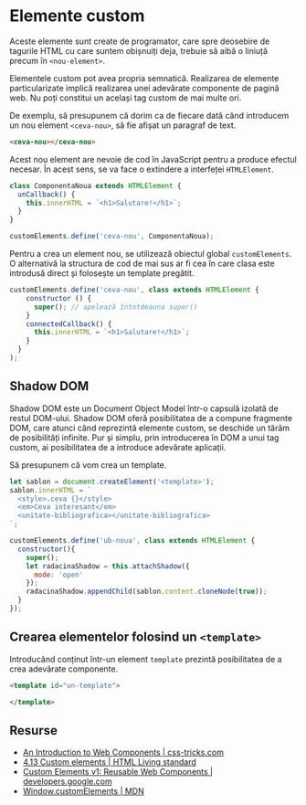 # Elemente custom

Aceste elemente sunt create de programator, care spre deosebire de tagurile HTML cu care suntem obișnuiți deja, trebuie să aibă o liniuță precum în `<nou-element>`.

Elementele custom pot avea propria semnatică. Realizarea de elemente particularizate implică realizarea unei adevărate componente de pagină web. Nu poți constitui un același tag custom de mai multe ori.

De exemplu, să presupunem că dorim ca de fiecare dată când introducem un nou element `<ceva-nou>`, să fie afișat un paragraf de text.

```html
<ceva-nou></ceva-nou>
```

Acest nou element are nevoie de cod în JavaScript pentru a produce efectul necesar. În acest sens, se va face o extindere a interfeței `HTMLElement`.

```javascript
class ComponentaNoua extends HTMLElement {
  unCallback() {
    this.innerHTML = `<h1>Salutare!</h1>`;
  }
}

customElements.define('ceva-nou', ComponentaNoua);
```

Pentru a crea un element nou, se utilizează obiectul global `customElements`. O alternativă la structura de cod de mai sus ar fi cea în care clasa este introdusă direct și folosește un template pregătit.

```javascript
customElements.define('ceva-nou', class extends HTMLElement {
    constructor () {
      super(); // apelează întotdeauna super()
    }
    connectedCallback() {
      this.innerHTML = `<h1>Salutare!</h1>`;
    }
  }
);
```

## Shadow DOM

Shadow DOM este un Document Object Model într-o capsulă izolată de restul DOM-ului. Shadow DOM oferă posibilitatea de a compune fragmente DOM, care atunci când reprezintă elemente custom, se deschide un tărâm de posibilități infinite. Pur și simplu, prin introducerea în DOM a unui tag custom, ai posibilitatea de a introduce adevărate aplicații.

Să presupunem că vom crea un template.

```javascript
let sablon = document.createElement('<template>');
sablon.innerHTML = `
  <style>.ceva {}</style>
  <em>Ceva interesant</em>
  <unitate-bibliografica></unitate-bibliografica>
`;

customElements.define('ub-noua', class extends HTMLElement {
  constructor(){
    super();
    let radacinaShadow = this.attachShadow({
      mode: 'open'
    });
    radacinaShadow.appendChild(sablon.content.cloneNode(true));
  }
});
```

## Crearea elementelor folosind un `<template>`

Introducând conținut într-un element `template` prezintă posibilitatea de a crea adevărate componente.

```html
<template id="un-template">

</template>
```

## Resurse

- [An Introduction to Web Components | css-tricks.com](https://css-tricks.com/an-introduction-to-web-components/)
- [4.13 Custom elements | HTML Living standard](https://html.spec.whatwg.org/multipage/custom-elements.html#custom-elements)
- [Custom Elements v1: Reusable Web Components | developers.google.com](https://developers.google.com/web/fundamentals/web-components/customelements)
- [Window.customElements | MDN](https://developer.mozilla.org/en-US/docs/Web/API/Window/customElements)

